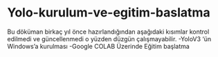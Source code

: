 # Yolo-kurulum-ve-egitim-baslatma

Bu döküman birkaç yıl önce hazırlandığından aşağıdaki kısımlar kontrol edilmedi ve güncellenmedi o yüzden düzgün çalışmayabilir.
-YoloV3 ‘ün Windows’a kurulması
-Google COLAB Üzerinde Eğitim başlatma
